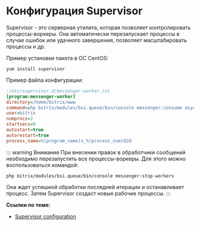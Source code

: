 # Конфигурация Supervisor

Supervisor - это серверная утилита, которая позволяет контролировать процессы-воркеры. Она автоматически перезапускает процессы в случае ошибок или удачного завершения, позволяет масштабировать процессы и др.

Пример установки пакета в ОС CentOS:

```
yum install supervisor
```

Пример файла конфигурации:

```ini
;/etc/supervisor.d/messenger-worker.ini
[program:messenger-worker]
directory=/home/bitrix/www
command=php bitrix/modules/bsi.queue/bin/console messenger:consume async --time-limit=3600
user=bitrix
numprocs=2
startsecs=0
autostart=true
autorestart=true
process_name=%(program_name)s_%(process_num)02d
```

::: warning Внимание
При внесении правок в обработчики сообщений необходимо перезапустить все процессы-воркеры. Для этого можно воспользоваться командой:

```
php bitrix/modules/bsi.queue/bin/console messenger:stop-workers
```

Она ждет успешной обработки последней итерации и останавливает процесс. Затем Supervisor создаст новые рабочие процессы.
:::

**Ссылки по теме:**

- [Supervisor configuration](https://symfony.com/doc/current/messenger.html#supervisor-configuration)
